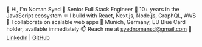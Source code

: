 👋 Hi, I’m Noman Syed
💼 Senior Full Stack Engineer
🧠 10+ years in the JavaScript ecosystem
⚛️ I build with React, Next.js, Node.js, GraphQL, AWS
🤝 I collaborate on scalable web apps
📍 Munich, Germany, EU Blue Card holder, available immediately
📫 Reach me at syednomansd@gmail.com
🔗 [LinkedIn](https://www.linkedin.com/in/snoman/) | [GitHub](https://github.com/syednoman-sd)